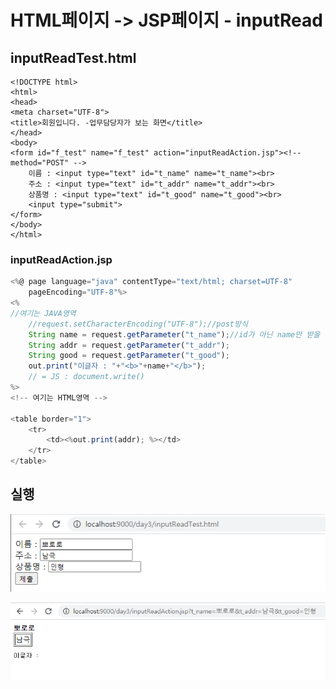 # HTML페이지 -&gt; JSP페이지 - inputRead

## inputReadTest.html

```markup
<!DOCTYPE html>
<html>
<head>
<meta charset="UTF-8">
<title>회원입니다. -업무담당자가 보는 화면</title>
</head>
<body>
<form id="f_test" name="f_test" action="inputReadAction.jsp"><!--  method="POST" -->
	이름 : <input type="text" id="t_name" name="t_name"><br>
	주소 : <input type="text" id="t_addr" name="t_addr"><br>
	상품명 : <input type="text" id="t_good" name="t_good"><br>
	<input type="submit">
</form>
</body>
</html>
```

### inputReadAction.jsp

```javascript
<%@ page language="java" contentType="text/html; charset=UTF-8"
    pageEncoding="UTF-8"%>
<%
//여기는 JAVA영역
	//request.setCharacterEncoding("UTF-8");//post방식
	String name = request.getParameter("t_name");//id가 아닌 name만 받을 수 있다.
	String addr = request.getParameter("t_addr");
	String good = request.getParameter("t_good");
	out.print("이글자 : "+"<b>"+name+"</b>");
	// = JS : document.write()
%>
<!-- 여기는 HTML영역 -->

<table border="1">
	<tr>
		<td><%out.print(addr); %></td>
	</tr>
</table>
```

## 실행

![inputReadTest.html](../../../.gitbook/assets/4%20%2816%29.png)

![inputReadAction.jsp](../../../.gitbook/assets/5%20%2811%29.png)


